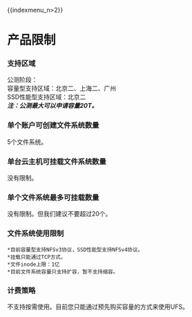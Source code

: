 {{indexmenu_n>2}}

# 产品限制

### 支持区域

公测阶段：  
容量型支持区域：北京二、上海二、广州  
SSD性能型支持区域：北京二  
***注：公测最大可以申请容量20T。***

### 单个账户可创建文件系统数量

5个文件系统。

### 单台云主机可挂载文件系统数量

没有限制。

### 单个文件系统最多可挂载数量

没有限制。但我们建议不要超过20个。

### 文件系统使用限制

    *目前容量型支持NFSv3协议，SSD性能型支持NFSv4协议。
    *挂载只能通过TCP方式。
    *文件inode上限：1亿
    *目前文件系统容量只支持扩容，暂不支持缩容。

### 计费策略

不支持按需使用。目前您只能通过预先购买容量的方式来使用UFS。
